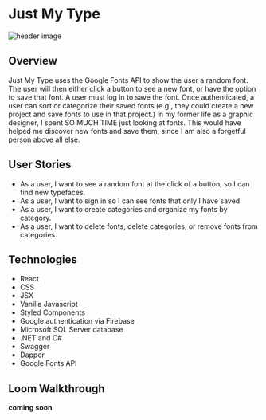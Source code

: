 # Just My Type
![header image](https://imgur.com/a/3c7G0KW)
## Overview
Just My Type uses the Google Fonts API to show the user a random font. The user will then either click a button to see a new font, or have the option to save that font. A user must log in to save the font. Once authenticated, a user can sort or categorize their saved fonts (e.g., they could create a new project and save fonts to use in that project.) In my former life as a graphic designer, I spent SO MUCH TIME just looking at fonts. This would have helped me discover new fonts and save them, since I am also a forgetful person above all else.

## User Stories
- As a user, I want to see a random font at the click of a button, so I can find new typefaces.
- As a user, I want to sign in so I can see fonts that only I have saved.
- As a user, I want to create categories and organize my fonts by category.
- As a user, I want to delete fonts, delete categories, or remove fonts from categories.

## Technologies
- React
- CSS
- JSX
- Vanilla Javascript
- Styled Components
- Google authentication via Firebase
- Microsoft SQL Server database
- .NET and C#
- Swagger
- Dapper
- Google Fonts API

## Loom Walkthrough
**coming soon**

